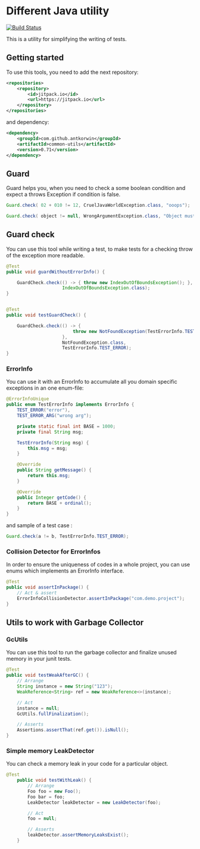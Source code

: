 # Different Java utility

[![Build Status](https://travis-ci.com/antkorwin/common-utils.svg?branch=master)](https://travis-ci.com/antkorwin/common-utils)

This is a utility for simplifying the writing of tests. 

## Getting started

To use this tools, you need to add the next repository:
```xml
<repositories>
    <repository>
        <id>jitpack.io</id>
        <url>https://jitpack.io</url>
    </repository>
</repositories>
```

and dependency:
```xml
<dependency>
    <groupId>com.github.antkorwin</groupId>
    <artifactId>common-utils</artifactId>
    <version>0.71</version>
</dependency>
```


## Guard

Guard helps you, when you need to check a some boolean condition and expect a throws Exception if condition is false.

```java
Guard.check( 02 + 010 != 12, CruelJavaWorldException.class, "ooops");

Guard.check( object != null, WrongArgumentException.class, "Object must be not null");
```

## Guard check

You can use this tool while writing a test, 
to make tests for a checking throw of the exception more readable. 

```java
@Test
public void guardWithoutErrorInfo() {

    GuardCheck.check(() -> { throw new IndexOutOfBoundsException(); },
                     IndexOutOfBoundsException.class);
}


@Test
public void testGuardCheck() {

    GuardCheck.check(() -> {
                         throw new NotFoundException(TestErrorInfo.TEST_ERROR);
                     },
                     NotFoundException.class,
                     TestErrorInfo.TEST_ERROR);
}
```

### ErrorInfo

You can use it with an ErrorInfo to accumulate all you domain specific exceptions in an one enum-file:

```java
@ErrorInfoUnique
public enum TestErrorInfo implements ErrorInfo {
    TEST_ERROR("error"),
    TEST_ERROR_ARG("wrong arg");

    private static final int BASE = 1000;
    private final String msg;

    TestErrorInfo(String msg) {
        this.msg = msg;
    }

    @Override
    public String getMessage() {
        return this.msg;
    }

    @Override
    public Integer getCode() {
        return BASE + ordinal();
    }
}
```

and sample of a test case :


```java
Guard.check(a != b, TestErrorInfo.TEST_ERROR);
```


### Collision Detector for ErrorInfos

In order to ensure the uniqueness of codes in a whole project, 
you can use enums which implements an ErrorInfo interface.

```java
@Test
public void assertInPackage() {   
    // Act & assert
    ErrorInfoCollisionDetector.assertInPackage("com.demo.project");
}
```

## Utils to work with Garbage Collector

### GcUtils

You can use this tool to run the garbage collector and finalize unused memory 
in your junit tests.

```java
@Test
public void testWeakAfterGC() {
    // Arrange
    String instance = new String("123");
    WeakReference<String> ref = new WeakReference<>(instance);

    // Act
    instance = null;
    GcUtils.fullFinalization();

    // Asserts
    Assertions.assertThat(ref.get()).isNull();
}
```  

### Simple memory LeakDetector

You can check a memory leak in your code for a particular object.

```java
@Test
    public void testWithLeak() {
        // Arrange
        Foo foo = new Foo();
        Foo bar = foo;
        LeakDetector leakDetector = new LeakDetector(foo);

        // Act
        foo = null;

        // Asserts
        leakDetector.assertMemoryLeaksExist();
    }
```
  